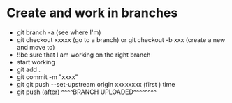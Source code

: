 # Create and work in branches

- git branch -a (see where I'm)
- git checkout xxxxx (go to a branch) or git checkout -b xxx (create a new and move to)
- !!be sure that I am working on the right branch
- start working 
- git add .
- git commit -m "xxxx"
- git git push --set-upstream origin xxxxxxxx (first ) time
- git push (after)
^^^^BRANCH UPLOADED^^^^^^^^